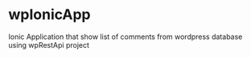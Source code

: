 # wpIonicApp
Ionic Application that show list of comments from wordpress database using wpRestApi project 
